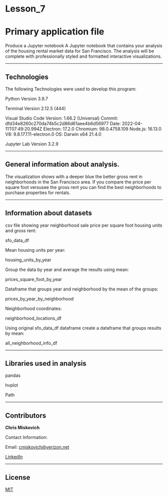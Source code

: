 # Lesson_7
# Primary application file

Produce a Jupyter notebook A Jupyter notebook that contains your analysis of the housing rental market data for San Francisco. The analysis will be complete with professionally styled and formatted interactive visualizations.



---

## Technologies

The following Technologies were used to develop this program:

Python 
    Version 3.9.7

Terminal
    Version 2.12.5 (444)

Visual Studio Code
    Version: 1.66.2 (Universal)
    Commit: dfd34e8260c270da74b5c2d86d61aee4b6d56977
    Date: 2022-04-11T07:49:20.994Z
    Electron: 17.2.0
    Chromium: 98.0.4758.109
    Node.js: 16.13.0
    V8: 9.8.177.11-electron.0
    OS: Darwin x64 21.4.0
    
Jupyter Lab 
    Version 3.2.9

---

## General information about analysis.

The visualization shows with a deeper blue the better gross rent in neighborhoods in the San Francisco area.  If you compare the price per square foot versusee the gross rent you can find the best neighborhoods to purchase properties for rentals.

---

## Information about datasets

csv file showing year neighborhood sale price per square foot housing units and gross rent:

sfo_data_df

Mean housing units per year:

housing_units_by_year

Group the data by year and average the results using mean:

prices_square_foot_by_year

Dataframe that groups year and neighborhood by the mean of the groups:

prices_by_year_by_neighborhood

Neighborhood coordinates:

neighborhood_locations_df

Using original sfo_data_df dataframe create a dataframe that groups results by mean:

all_neighborhood_info_df




---

## Libraries used in analysis

pandas

hvplot

Path



---

## Contributors


**Chris Miskovich**

Contact Information:

Email: cmiskovich@verizon.net

[LinkedIn](https://www.linkedin.com/in/christopher-miskovich-9a61b0234/) 

---

## License

[MIT](/license.txt)
